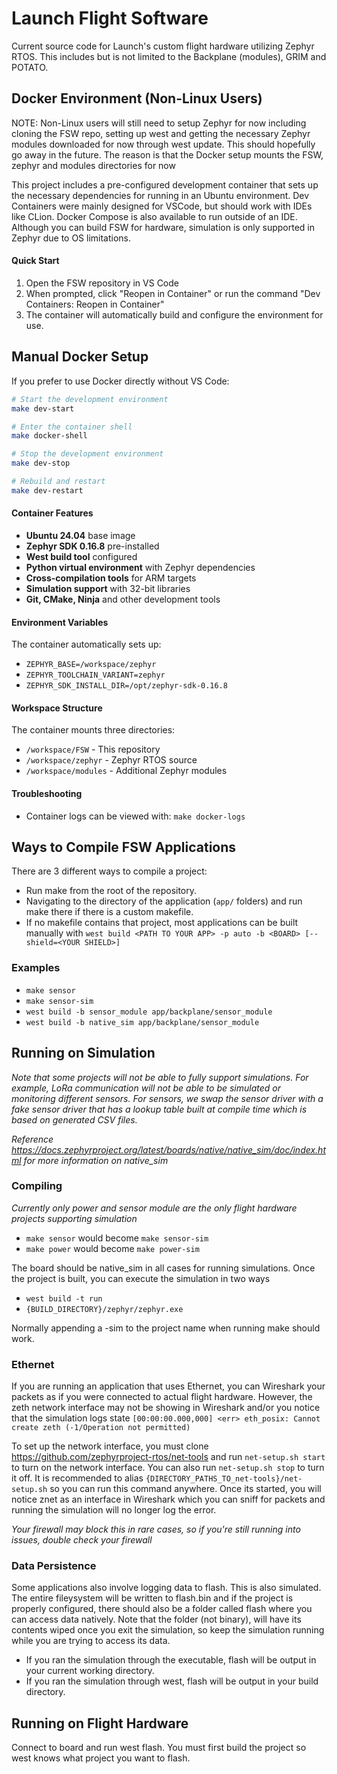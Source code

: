 # Launch Flight Software
Current source code for Launch's custom flight hardware utilizing Zephyr RTOS. This includes but is not limited to the Backplane (modules), GRIM and POTATO.  

## Docker Environment (Non-Linux Users)
NOTE: Non-Linux users will still need to setup Zephyr for now including cloning the FSW repo, setting up west and getting the necessary Zephyr modules downloaded for now through west update. This should hopefully go away in the future. The reason is that the Docker setup mounts the FSW, zephyr and modules directories for now  

This project includes a pre-configured development container that sets up the necessary dependencies for running in an Ubuntu environment. Dev Containers were mainly designed for VSCode, but should work with IDEs like CLion. Docker Compose is also available to run outside of an IDE. Although you can build FSW for hardware, simulation is only supported in Zephyr due to OS limitations.

#### Quick Start
1. Open the FSW repository in VS Code
2. When prompted, click "Reopen in Container" or run the command "Dev Containers: Reopen in Container"
3. The container will automatically build and configure the environment for use.

## Manual Docker Setup
If you prefer to use Docker directly without VS Code:

```bash
# Start the development environment
make dev-start

# Enter the container shell
make docker-shell

# Stop the development environment
make dev-stop

# Rebuild and restart
make dev-restart
```

#### Container Features
- **Ubuntu 24.04** base image
- **Zephyr SDK 0.16.8** pre-installed
- **West build tool** configured
- **Python virtual environment** with Zephyr dependencies
- **Cross-compilation tools** for ARM targets
- **Simulation support** with 32-bit libraries
- **Git, CMake, Ninja** and other development tools

#### Environment Variables
The container automatically sets up:
- `ZEPHYR_BASE=/workspace/zephyr`
- `ZEPHYR_TOOLCHAIN_VARIANT=zephyr`
- `ZEPHYR_SDK_INSTALL_DIR=/opt/zephyr-sdk-0.16.8`

#### Workspace Structure
The container mounts three directories:
- `/workspace/FSW` - This repository
- `/workspace/zephyr` - Zephyr RTOS source
- `/workspace/modules` - Additional Zephyr modules

#### Troubleshooting
- Container logs can be viewed with: `make docker-logs`


## Ways to Compile FSW Applications
There are 3 different ways to compile a project:
- Run make <name of project> from the root of the repository. 
- Navigating to the directory of the application (`app/` folders) and run make there if there is a custom makefile.
- If no makefile contains that project, most applications can be built manually with
```west build <PATH TO YOUR APP> -p auto -b <BOARD> [--shield=<YOUR SHIELD>]```

### Examples
- ```make sensor```
- ```make sensor-sim```
- ```west build -b sensor_module app/backplane/sensor_module```
- ```west build -b native_sim app/backplane/sensor_module```

## Running on Simulation
*Note that some projects will not be able to fully support simulations. For example, LoRa communication will not be able to be simulated or monitoring different sensors.
For sensors, we swap the sensor driver with a fake sensor driver that has a lookup table built at compile time which is based on generated CSV files.*

*Reference https://docs.zephyrproject.org/latest/boards/native/native_sim/doc/index.html for more information on native_sim*

### Compiling
*Currently only power and sensor module are the only flight hardware projects supporting simulation*
- ```make sensor``` would become ```make sensor-sim```
- ```make power``` would become ```make power-sim```

The board should be native_sim in all cases for running simulations. Once the project is built, you can execute the simulation in two ways
- ```west build -t run```
- ```{BUILD_DIRECTORY}/zephyr/zephyr.exe```

Normally appending a -sim to the project name when running make should work.

### Ethernet
If you are running an application that uses Ethernet, you can Wireshark your packets as if you were connected to actual flight hardware.
However, the zeth network interface may not be showing in Wireshark and/or you notice that the simulation logs state 
```[00:00:00.000,000] <err> eth_posix: Cannot create zeth (-1/Operation not permitted)```

To set up the network interface, you must clone https://github.com/zephyrproject-rtos/net-tools and run ```net-setup.sh start``` to turn on the network interface. You can also run ```net-setup.sh stop``` to turn it off. It is recommended to alias ```{DIRECTORY_PATHS_TO_net-tools}/net-setup.sh``` so you can run this command anywhere. Once its started, you will notice znet as an interface in Wireshark which you can sniff for packets and running the simulation will no longer log the error.

*Your firewall may block this in rare cases, so if you're still running into issues, double check your firewall*

### Data Persistence
Some applications also involve logging data to flash. This is also simulated. The entire fileysystem will be written to flash.bin and if the project is properly configured, there should
also be a folder called flash where you can access data natively. Note that the folder (not binary), will have its contents wiped once you exit the simulation, so keep the simulation running while you are trying to access its data.

- If you ran the simulation through the executable, flash will be output in your current working directory.
- If you ran the simulation through west, flash will be output in your build directory.

## Running on Flight Hardware
Connect to board and run west flash. You must first build the project so west knows what project you want to flash.


